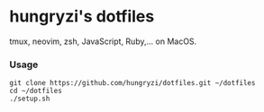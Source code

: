 # hungryzi's dotfiles

tmux, neovim, zsh, JavaScript, Ruby,... on MacOS.

### Usage

```shell
git clone https://github.com/hungryzi/dotfiles.git ~/dotfiles
cd ~/dotfiles
./setup.sh
```
